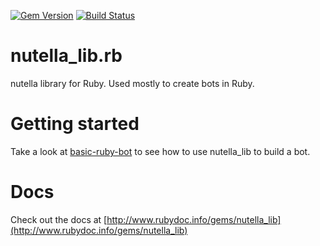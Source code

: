 [![Gem Version](https://badge.fury.io/rb/nutella_lib.svg)](http://badge.fury.io/rb/nutella_lib)
[![Build Status](https://travis-ci.org/nutella-framework/nutella_lib.rb.svg)](https://travis-ci.org/nutella-framework/nutella_lib.rb)

# nutella_lib.rb
nutella library for Ruby. Used mostly to create bots in Ruby.

# Getting started
Take a look at [basic-ruby-bot](https://github.com/nutella-framework/basic-ruby-bot) to see how to use nutella_lib to build a bot. 

# Docs
Check out the docs at [http://www.rubydoc.info/gems/nutella_lib](http://www.rubydoc.info/gems/nutella_lib)

